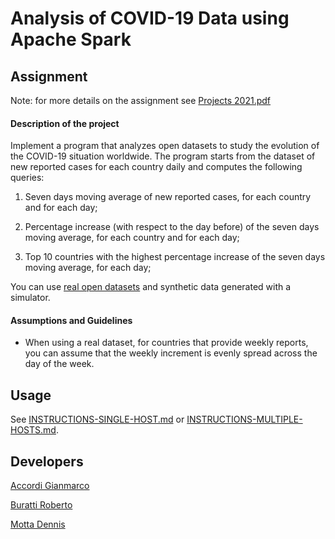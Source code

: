 # Analysis of COVID-19 Data using Apache Spark


## Assignment

Note: for more details on the assignment see [Projects 2021.pdf](https://github.com/Desno365/Analysis-of-COVID-19-Data/blob/master/Projects%202021.pdf)

#### Description of the project

Implement a program that analyzes open datasets to study the evolution of the COVID-19 situation worldwide. The program starts from the dataset of new reported cases for each country daily and computes the following queries:

1. Seven days moving average of new reported cases, for each country and for each day;
   
2. Percentage increase (with respect to the day before) of the seven days moving average, for each country
   and for each day;
   
3. Top 10 countries with the highest percentage increase of the seven days moving average, for each day;

You can use [real open datasets](https://www.ecdc.europa.eu/en/publications-data/download-todays-data-geographic-distribution-covid-19-cases-worldwide) and synthetic data generated with a simulator.

#### Assumptions and Guidelines

* When using a real dataset, for countries that provide weekly reports, you can assume that the weekly increment is evenly spread across the day of the week.


## Usage

See [INSTRUCTIONS-SINGLE-HOST.md](https://github.com/Desno365/Analysis-of-COVID-19-Data/blob/master/INSTRUCTIONS-SINGLE-HOST.md) or [INSTRUCTIONS-MULTIPLE-HOSTS.md](https://github.com/Desno365/Analysis-of-COVID-19-Data/blob/master/INSTRUCTIONS-MULTIPLE-HOSTS.md).


## Developers

[Accordi Gianmarco](https://github.com/gianfi12)

[Buratti Roberto](https://github.com/Furcanzo)

[Motta Dennis](https://github.com/Desno365)
